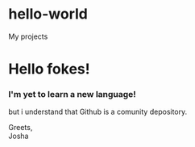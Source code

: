 # hello-world
My projects

<h1>Hello fokes!</h1>
<h3>I'm yet to learn a new language!</h3>
<p>but i understand that Github is a comunity depository.</p>
Greets, <br>
Josha
